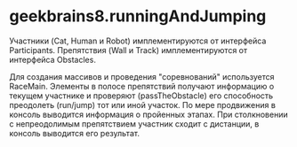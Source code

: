 # geekbrains8.runningAndJumping

Участники (Cat, Human и Robot) имплементируются от интерфейca Participants.
Препятствия (Wall и Track) имплементируются от интерфейса Obstacles.

Для создания массивов и проведения "соревнований" используется RaceMain.
Элементы в полосе препятствий получают информацию о текущем участнике и проверяют (passTheObstacle) его способность преодолеть (run/jump) тот или иной участок.
По мере продвижения в консоль выводится информация о пройенных этапах. При столкновении с непреодолимым препятствием участник сходит с дистанции, в консоль выводится его результат.

